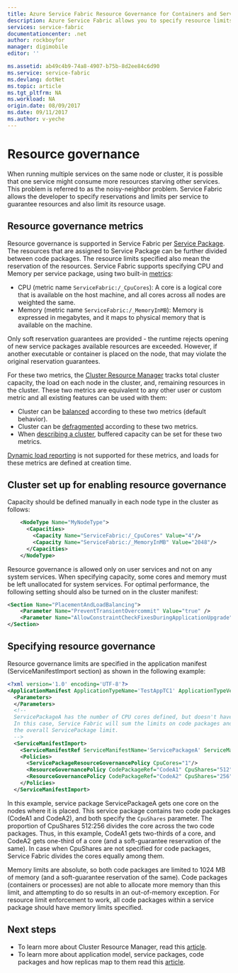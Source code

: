 ```yaml
---
title: Azure Service Fabric Resource Governance for Containers and Services | Azure
description: Azure Service Fabric allows you to specify resource limits for services running inside or outside containers.
services: service-fabric
documentationcenter: .net
author: rockboyfor
manager: digimobile
editor: ''

ms.assetid: ab49c4b9-74a8-4907-b75b-8d2ee84c6d90
ms.service: service-fabric
ms.devlang: dotNet
ms.topic: article
ms.tgt_pltfrm: NA
ms.workload: NA
origin.date: 08/09/2017
ms.date: 09/11/2017
ms.author: v-yeche
---
```


# Resource governance 

When running multiple services on the same node or cluster, it is possible that one service might consume more resources starving other services. This problem is referred to as the noisy-neighbor problem. Service Fabric allows the developer to specify reservations and limits per service to guarantee resources and also limit its resource usage. 

## Resource governance metrics 

Resource governance is supported in Service Fabric per [Service Package](service-fabric-application-model.md). The resources that are assigned to Service Package can be further divided between code packages. The resource limits specified also mean the reservation of the resources. Service Fabric supports specifying CPU and Memory per service package, using two built-in [metrics](service-fabric-cluster-resource-manager-metrics.md):

* CPU (metric name `ServiceFabric:/_CpuCores`): A core is a logical core that is available on the host machine, and all cores across all nodes are weighted the same.
* Memory (metric name `ServiceFabric:/_MemoryInMB`): Memory is expressed in megabytes, and it maps to physical memory that is available on the machine.

Only soft reservation guarantees are provided - the runtime rejects opening of new service packages available resources are exceeded. However, if another executable or container is placed on the node, that may violate the original reservation guarantees.

For these two metrics, the [Cluster Resource Manager](service-fabric-cluster-resource-manager-cluster-description.md) tracks total cluster capacity, the load on each node in the cluster, and, remaining resources in the cluster. These two metrics are equivalent to any other user or custom metric and all existing features can be used with them:
* Cluster can be [balanced](service-fabric-cluster-resource-manager-balancing.md) according to these two metrics (default behavior).
* Cluster can be [defragmented](service-fabric-cluster-resource-manager-defragmentation-metrics.md) according to these two metrics.
* When [describing a cluster](service-fabric-cluster-resource-manager-cluster-description.md), buffered capacity can be set for these two metrics.

[Dynamic load reporting](service-fabric-cluster-resource-manager-metrics.md) is not supported for these metrics, and loads for these metrics are defined at creation time.

## Cluster set up for enabling resource governance

Capacity should be defined manually in each node type in the cluster as follows:

```xml
    <NodeType Name="MyNodeType">
      <Capacities>
        <Capacity Name="ServiceFabric:/_CpuCores" Value="4"/>
        <Capacity Name="ServiceFabric:/_MemoryInMB" Value="2048"/>
      </Capacities>
    </NodeType>
```

Resource governance is allowed only on user services and not on any system services. When specifying capacity, some cores and memory must be left unallocated for system services. For optimal performance, the following setting should also be turned on in the cluster manifest: 

```xml
<Section Name="PlacementAndLoadBalancing">
    <Parameter Name="PreventTransientOvercommit" Value="true" /> 
    <Parameter Name="AllowConstraintCheckFixesDuringApplicationUpgrade" Value="true" />
</Section>
```

## Specifying resource governance 

Resource governance limits are specified in the application manifest (ServiceManifestImport section) as shown in the following example:

```xml
<?xml version='1.0' encoding='UTF-8'?>
<ApplicationManifest ApplicationTypeName='TestAppTC1' ApplicationTypeVersion='vTC1' xsi:schemaLocation='http://schemas.microsoft.com/2011/01/fabric ServiceFabricServiceModel.xsd' xmlns='http://schemas.microsoft.com/2011/01/fabric' xmlns:xsi='http://www.w3.org/2001/XMLSchema-instance'>
  <Parameters>
  </Parameters>
  <!--
  ServicePackageA has the number of CPU cores defined, but doesn't have the MemoryInMB defined.
  In this case, Service Fabric will sum the limits on code packages and uses the sum as 
  the overall ServicePackage limit.
  -->
  <ServiceManifestImport>
    <ServiceManifestRef ServiceManifestName='ServicePackageA' ServiceManifestVersion='v1'/>
    <Policies>
      <ServicePackageResourceGovernancePolicy CpuCores="1"/>
      <ResourceGovernancePolicy CodePackageRef="CodeA1" CpuShares="512" MemoryInMB="1000" />
      <ResourceGovernancePolicy CodePackageRef="CodeA2" CpuShares="256" MemoryInMB="1000" />
    </Policies>
  </ServiceManifestImport>
```

In this example, service package ServicePackageA gets one core on the nodes where it is placed. This service package contains two code packages (CodeA1 and CodeA2), and both specify the `CpuShares` parameter. The proportion of CpuShares 512:256  divides the core across the two code packages. Thus, in this example, CodeA1 gets two-thirds of a core, and  CodeA2 gets one-third of a core (and a soft-guarantee reservation of the same). In case when CpuShares are not specified for code packages, Service Fabric divides the cores equally among them.

Memory limits are absolute, so both code packages are limited to 1024 MB of memory (and a soft-guarantee reservation of the same). Code packages (containers or processes) are not able to allocate more memory than this limit, and attempting to do so results in an out-of-memory exception. For resource limit enforcement to work, all code packages within a service package should have memory limits specified.


## Next steps
* To learn more about Cluster Resource Manager, read this [article](service-fabric-cluster-resource-manager-introduction.md).
* To learn more about application model, service packages, code packages and how replicas map to them read this [article](service-fabric-application-model.md).

<!--Update_Description: update meta properties-->